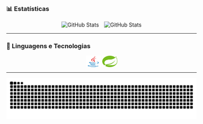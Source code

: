 ### 📊 Estatísticas

<p align="center">
  <img
    align="center"
    alt="GitHub Stats"
    height="200"
    style="padding-right: 10px;"
    src="https://github-readme-stats.vercel.app/api?username=igorRooberto&show_icons=true&theme=tokyonight&include_all_commits=true&locale=pt-br"
  />
  <img
    align="center"
    alt="GitHub Stats"
    height="200"
    src="https://github-readme-stats.vercel.app/api/top-langs/?username=igorRooberto&theme=tokyonight&layout=compact&custom_title=Tecnologias&langs_count=9"
  />
</p>

---

### 🤖 Linguagens e Tecnologias

<p align="center">
  <img align="center" alt="Java" height="30" width="40" src="https://raw.githubusercontent.com/devicons/devicon/master/icons/java/java-original.svg">
  <img align="center" alt="Spring" height="30" width="40" src="https://raw.githubusercontent.com/devicons/devicon/master/icons/spring/spring-original.svg">
</p>

---

<p align="center">
  <picture>
    <source media="(prefers-color-scheme: dark)" srcset="https://raw.githubusercontent.com/igorRooberto/igorRooberto/output/github-contribution-grid-snake-dark.svg">
    <source media="(prefers-color-scheme: light)" srcset="https://raw.githubusercontent.com/igorRooberto/igorRooberto/output/github-contribution-grid-snake.svg">
    <img align="center" alt="github contribution grid snake animation" src="https://raw.githubusercontent.com/igorRooberto/igorRooberto/output/github-contribution-grid-snake.svg">
  </picture>
</p>
